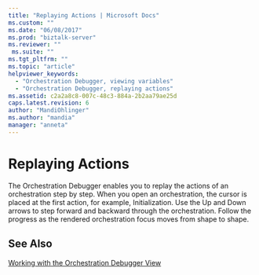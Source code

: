 ```yaml
---
title: "Replaying Actions | Microsoft Docs"
ms.custom: ""
ms.date: "06/08/2017"
ms.prod: "biztalk-server"
ms.reviewer: ""
 ms.suite: ""
ms.tgt_pltfrm: ""
ms.topic: "article"
helpviewer_keywords: 
  - "Orchestration Debugger, viewing variables"
  - "Orchestration Debugger, replaying actions"
ms.assetid: c2a2a8c8-007c-48c3-884a-2b2aa79ae25d
caps.latest.revision: 6
author: "MandiOhlinger"
ms.author: "mandia"
manager: "anneta"
---
```

# Replaying Actions
The Orchestration Debugger enables you to replay the actions of an orchestration step by step. When you open an orchestration, the cursor is placed at the first action, for example, Initialization. Use the Up and Down arrows to step forward and backward through the orchestration. Follow the progress as the rendered orchestration focus moves from shape to shape.  
  
## See Also  
 [Working with the Orchestration Debugger View](../core/working-with-the-orchestration-debugger-view.md)
